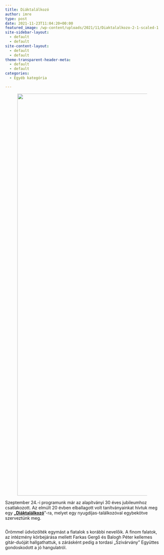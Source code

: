 ```yaml
---
title: Diáktalálkozó
author: imre
type: post
date: 2021-11-23T11:04:20+00:00
featured_image: /wp-content/uploads/2021/11/Diaktalalkozo-2-1-scaled-1.jpg
site-sidebar-layout:
  - default
  - default
site-content-layout:
  - default
  - default
theme-transparent-header-meta:
  - default
  - default
categories:
  - Egyéb kategória

---
```

<div class="wp-block-image">
  <figure class="aligncenter size-large is-resized"><img decoding="async" loading="lazy" src="https://egyutt-ertuk.hu/wp-content/uploads/2021/11/Diaktalalkozo-3-2-768x1024.jpg" alt="" class="wp-image-3692" width="985" height="1313" /></figure>
</div>

<p class="has-text-align-center has-medium-font-size">
  Szeptember 24.-i programunk már az alapítványi 30 éves jubileumhoz csatlakozott. Az elmúlt 20 évben elballagott volt tanítványainkat hívtuk meg egy <strong><u>„Diáktalálkozó</u></strong>”-ra, melyet egy nyugdíjas-találkozóval egybekötve szerveztünk meg.
</p><figure class="wp-block-image size-large">

<img decoding="async" src="https://egyutt-ertuk.hu/wp-content/uploads/2021/11/Diaktalalkozo-2-1-1024x768.jpg" alt="" class="wp-image-3694" /> </figure> 

<p class="has-text-align-center has-medium-font-size">
  Örömmel üdvözölték egymást a fiatalok s korábbi nevelőik. A finom falatok, az intézmény körbejárása mellett Farkas Gergő és Balogh Péter kellemes gitár-duóját hallgathattuk, s zárásként pedig a tordasi „Szivárvány” Együttes gondoskodott a jó hangulatról.
</p><figure class="wp-block-image size-large">

<img decoding="async" src="https://egyutt-ertuk.hu/wp-content/uploads/2021/11/Diaktalalkozo-1-1-1024x768.jpg" alt="" class="wp-image-3693" /> </figure>